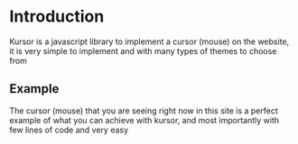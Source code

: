 # Introduction

Kursor is a javascript library to implement a cursor (mouse) on the website, it is very simple to implement and with many types of themes to choose from

## Example

The cursor (mouse) that you are seeing right now in this site is a perfect example of what you can achieve with kursor, and most importantly with few lines of code and very easy

